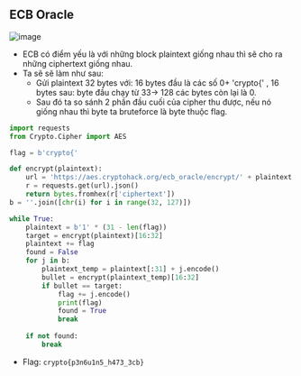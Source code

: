 ## ECB Oracle
![image](https://hackmd.io/_uploads/HkqHvxq9p.png)
- ECB có điểm yếu là với những block plaintext giống nhau thì sẽ cho ra những ciphertext giống nhau.
- Ta sẽ sẽ làm như sau:
    - Gửi plaintext 32 bytes với: 16 bytes đầu là các số 0+ 'crypto{'  , 16 bytes sau: byte đầu chạy từ 33-> 128 các bytes còn lại là 0.
    - Sau đó ta so sánh 2 phần đầu cuối của cipher thu được, nếu nó giống nhau thì byte ta bruteforce là byte thuộc flag.
```Python
import requests
from Crypto.Cipher import AES

flag = b'crypto{'

def encrypt(plaintext):
    url = 'https://aes.cryptohack.org/ecb_oracle/encrypt/' + plaintext.hex()
    r = requests.get(url).json()
    return bytes.fromhex(r['ciphertext'])
b = ''.join([chr(i) for i in range(32, 127)])

while True:
    plaintext = b'1' * (31 - len(flag))
    target = encrypt(plaintext)[16:32]
    plaintext += flag
    found = False
    for j in b:
        plaintext_temp = plaintext[:31] + j.encode()
        bullet = encrypt(plaintext_temp)[16:32]
        if bullet == target:
            flag += j.encode()
            print(flag)
            found = True
            break
    
    if not found:
        break
```
- Flag: `crypto{p3n6u1n5_h473_3cb}`
